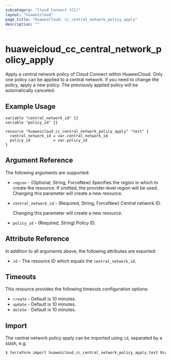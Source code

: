 ```yaml
---
subcategory: "Cloud Connect (CC)"
layout: "huaweicloud"
page_title: "HuaweiCloud: cc_central_network_policy_apply"
description: ""
---
```


# huaweicloud_cc_central_network_policy_apply

Apply a central network policy of Cloud Connect within HuaweiCloud.
Only one policy can be applied to a central network. If you need to change the policy, apply a new policy.
The previously applied policy will be automatically canceled.

## Example Usage

```hcl
variable "central_network_id" {}
variable "policy_id" {}

resource "huaweicloud_cc_central_network_policy_apply" "test" {
  central_network_id = var.central_network_id
  policy_id          = var.policy_id
}
```

## Argument Reference

The following arguments are supported:

* `region` - (Optional, String, ForceNew) Specifies the region in which to create the resource.
  If omitted, the provider-level region will be used. Changing this parameter will create a new resource.

* `central_network_id` - (Required, String, ForceNew) Central network ID.

  Changing this parameter will create a new resource.

* `policy_id` - (Required, String) Policy ID.

## Attribute Reference

In addition to all arguments above, the following attributes are exported:

* `id` - The resource ID which equals the `central_network_id`.

## Timeouts

This resource provides the following timeouts configuration options:

* `create` - Default is 10 minutes.
* `update` - Default is 10 minutes.
* `delete` - Default is 10 minutes.

## Import

The central network policy apply can be imported using `id`, separated by a slash, e.g.

```bash
$ terraform import huaweicloud_cc_central_network_policy_apply.test 0ce123456a00f2591fabc00385ff1234
```
